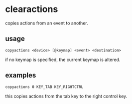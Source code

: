 # clearactions

copies actions from an event to another.

## usage

```
copyactions <device> [@keymap] <event> <destination>
```

if no keymap is specified, the current keymap is altered.

## examples

```
copyactions 0 KEY_TAB KEY_RIGHTCTRL
```

this copies actions from the tab key to the right control key.
